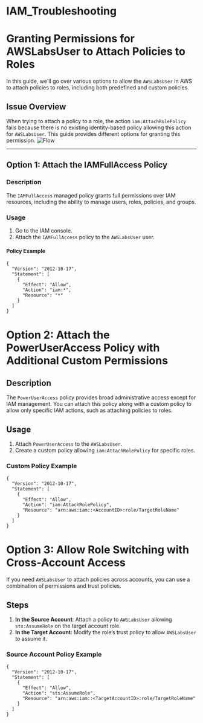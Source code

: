 # IAM_Troubleshooting

# Granting Permissions for AWSLabsUser to Attach Policies to Roles

In this guide, we'll go over various options to allow the `AWSLabsUser` in AWS to attach policies to roles, including both predefined and custom policies.

## Issue Overview
When trying to attach a policy to a role, the action `iam:AttachRolePolicy` fails because there is no existing identity-based policy allowing this action for `AWSLabsUser`. This guide provides different options for granting this permission.
![Flow](https://github.com/user-attachments/assets/297c16ee-7984-412f-894f-9f51ee0d97ec)

---

## Option 1: Attach the IAMFullAccess Policy

### Description
The `IAMFullAccess` managed policy grants full permissions over IAM resources, including the ability to manage users, roles, policies, and groups.

### Usage

1. Go to the IAM console.
2. Attach the `IAMFullAccess` policy to the `AWSLabsUser` user.

#### Policy Example

``` 
{
  "Version": "2012-10-17",
  "Statement": [
    {
      "Effect": "Allow",
      "Action": "iam:*",
      "Resource": "*"
    }
  ]
} 
```


# Option 2: Attach the PowerUserAccess Policy with Additional Custom Permissions

## Description
The `PowerUserAccess` policy provides broad administrative access except for IAM management. You can attach this policy along with a custom policy to allow only specific IAM actions, such as attaching policies to roles.

## Usage

1. Attach `PowerUserAccess` to the `AWSLabsUser`.
2. Create a custom policy allowing `iam:AttachRolePolicy` for specific roles.

### Custom Policy Example

``` 
{
  "Version": "2012-10-17",
  "Statement": [
    {
      "Effect": "Allow",
      "Action": "iam:AttachRolePolicy",
      "Resource": "arn:aws:iam::<AccountID>:role/TargetRoleName"
    }
  ]
} 
```


# Option 3: Allow Role Switching with Cross-Account Access

If you need `AWSLabsUser` to attach policies across accounts, you can use a combination of permissions and trust policies.

## Steps

1. **In the Source Account**: Attach a policy to `AWSLabsUser` allowing `sts:AssumeRole` on the target account role.
2. **In the Target Account**: Modify the role’s trust policy to allow `AWSLabsUser` to assume it.

### Source Account Policy Example

``` 
{
  "Version": "2012-10-17",
  "Statement": [
    {
      "Effect": "Allow",
      "Action": "sts:AssumeRole",
      "Resource": "arn:aws:iam::<TargetAccountID>:role/TargetRoleName"
    }
  ]
} 
```
